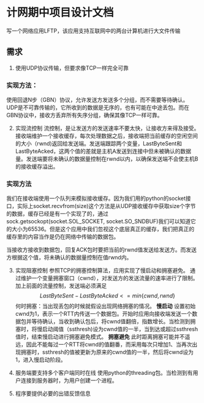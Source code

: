 # 计网期中项目设计文档
写一个网络应用LFTP，该应用支持互联网中的两台计算机进行大文件传输

## 需求
1. 使用UDP协议传输，但要求像TCP一样完全可靠
### 实现方法：
使用回退N步（GBN）协议，允许发送方发送多个分组，而不需要等待确认。
UDP是不可靠传输的，它所收到的数据是无序的，也有可能在中途丢包。而在GBN协议中，接收方丢弃所有失序分组，确保其像TCP一样可靠。

2.  实现流控制
流控制，是让发送方的发送速率不要太快，让接收方来得及接受。
接收端维护一个接收缓存，每次处理数据之后，接收端把当前缓存的空闲空间的大小（rwnd)返回给发送端。发送端跟踪两个变量，LastByteSent和LastByteAcked，这两个值的差就是主机A发送到连接中但未被确认的数据量。发送端要将未确认的数据量控制在rwnd以内，以确保发送端不会使主机B的接收缓存溢出。
### 实现方法
我们在接收端使用一个队列来模拟接收缓存。因为我们用的python的socket接口，实际上socket.recvfrom(size)这个方法是从UDP接收缓存中获取size个字节的数据，缓存已经是有一个实现了的，通过sock.getsockopt(socket.SOL_SOCKET, socket.SO_SNDBUF)我们可以知道它的大小为65536。但是这个应用中我们忽视这个底层真正的缓存，我们把真正的缓存里的内容当作是仍在网络中传输的数据包。

当接收方接收到数据包，回复ACK包时要把当前的rwnd值发送给发送方。而发送方根据这个值，将未确认的数据量控制在值rwnd内。


3. 实现阻塞控制
参照TCP的拥塞控制算法，应用实现了慢启动和拥塞避免。
通过维护一个变量拥塞窗口（cwnd），对发送方的发送流量的速率进行了限制。加上前面的流量控制，发送端必须满足
$$ LastByteSent - LastByteAcked <= min \{cwnd, rwnd \} $$
何时拥塞：当出现丢包的时候就假设出现网络拥塞的情况。
**慢启动**
设置初始cwnd为1，表示一个RTT内传送一个数据包。开始时应用向接收端发送一个数据包并等待确认，当收到确认包后，将cwnd值翻倍，指数增长。当检测到拥塞时，将慢启动阈值（ssthresh)设为cwnd值的一半，当到达或超过ssthresh值时，结束慢启动进行拥塞避免模式。
**拥塞避免**
此时距离拥塞可能并不遥远，因此不能每过一个RTT将cwnd的值翻番，而采用每次只增加1、当再次出现拥塞时，ssthresh的值被更新为原来的cwnd值的一半，然后将cwnd设为1，进入慢启动阶段。

4. 服务端要支持多个客户端同时在线
使用python的threading包。当检测到有用户连接到服务器时，为用户创建一个进程。

5. 程序要提供必要的出错反馈信息
 



